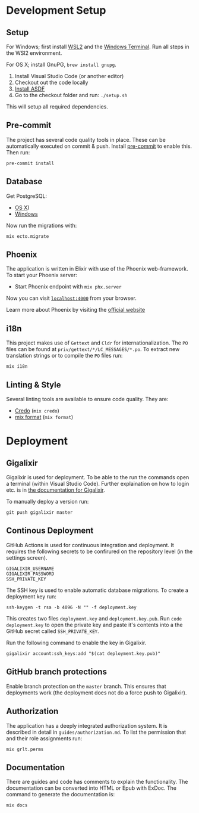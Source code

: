 # Development Setup

## Setup

For Windows; first install [WSL2](https://docs.microsoft.com/en-us/windows/wsl/install-win10) and the [Windows Terminal](https://docs.microsoft.com/nl-nl/windows/terminal/). Run all steps in the WSl2 environment.

For OS X; install GnuPG, `brew install gnupg`.

1. Install Visual Studio Code (or another editor)
2. Checkout out the code locally
3. [Install ASDF](https://asdf-vm.com/#/core-manage-asdf?id=install)
4. Go to the checkout folder and run: `./setup.sh`

This will setup all required dependencies.

## Pre-commit

The project has several code quality tools in place. These can be  automatically executed on commit & push. Install [pre-commit](https://pre-commit.com/#install) to enable this. Then run:

    pre-commit install

## Database

Get PostgreSQL:

- [OS X](https://postgresapp.com))
- [Windows](https://www.postgresql.org/download/windows/)

Now run the migrations with:

    mix ecto.migrate

## Phoenix

The application is written in Elixir with use of the Phoenix web-framework. To
start your Phoenix server:

  * Start Phoenix endpoint with `mix phx.server`

Now you can visit [`localhost:4000`](http://localhost:4000) from your browser.

Learn more about Phoenix by visiting the [official website](https://www.phoenixframework.org/)

## i18n

This project makes use of `Gettext` and `Cldr` for internationalization. The
`PO` files can be found at `priv/gettext/*/LC_MESSAGES/*.po`. To extract new
translation strings or to compile the `PO` files run:

    mix i18n

## Linting & Style

Several linting tools are available to ensure code quality. They are:

- [Credo](https://github.com/rrrene/credo) (`mix credo`)
- [mix format](https://hexdocs.pm/mix/master/Mix.Tasks.Format.html) (`mix format`)

# Deployment

## Gigalixir

Gigalixir is used for deployment. To be able to the run the commands open a
terminal (within Visual Studio Code). Further explaination on how to login etc.
is in [the documentation for Gigalixir](https://gigalixir.readthedocs.io/en/latest/getting-started-guide.html#log-in).

To manually deploy a version run:

    git push gigalixir master

## Continous Deployment

GitHub Actions is used for continuous integration and deployment. It requires
the following secrets to be confirured on the repository level (in the settings
screen).

    GIGALIXIR_USERNAME
    GIGALIXIR_PASSWORD
    SSH_PRIVATE_KEY

The SSH key is used to enable automatic database migrations. To create a
deployment key run:

    ssh-keygen -t rsa -b 4096 -N "" -f deployment.key

This creates two files `deployment.key` and `deployment.key.pub`. Run `code
deployment.key` to open the private key and paste it's contents into a the
GitHub secret called `SSH_PRIVATE_KEY`.

Run the following command to enable the key in Gigalixir.

    gigalixir account:ssh_keys:add "$(cat deployment.key.pub)"

## GitHub branch protections

Enable branch protection on the `master` branch. This ensures that deployments
work (the deployment does not do a force push to Gigalixir).

## Authorization

The application has a deeply integrated authorization system. It is described in
detail in `guides/authorization.md`. To list the permission that and their role
assignments run:

    mix grlt.perms

## Documentation

There are guides and code has comments to explain the functionality. The documentation can be converted into HTML or Epub with ExDoc. The command to generate the documentation is:

    mix docs
